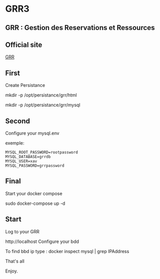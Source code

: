 # GRR3
## GRR : Gestion des Reservations et Ressources 
## Official site

[GRR](https://grr.devome.com/fr/grr3)

## First
Create Persistance

mkdir -p /opt/persistance/grr/html

mkdir -p /opt/persistance/grr/mysql
 
## Second
Configure your mysql.env

exemple:
```
MYSQL_ROOT_PASSWORD=rootpassword
MYSQL_DATABASE=grrdb
MYSQL_USER=xav
MYSQL_PASSWORD=grrpassword
```
## Final
Start your docker compose 

sudo docker-compose up -d

## Start
Log to your GRR

http://localhost 
Configure your bdd

To find bbd ip type : docker inspect mysql | grep IPAddress

That's all

Enjoy.

